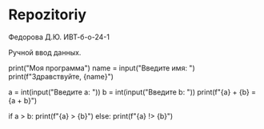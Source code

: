 # Repozitoriy

Федорова Д.Ю. ИВТ-б-о-24-1

Ручной ввод данных.

print("Моя программа")
name = input("Введите имя: ")
print(f"Здравствуйте, {name}")

a = int(input("Введите a: "))
b = int(input("Введите b: "))
print(f"{a} + {b} = {a + b}")

if a > b:
    print(f"{a} > {b}")
else:
    print(f"{a} !> {b}")

